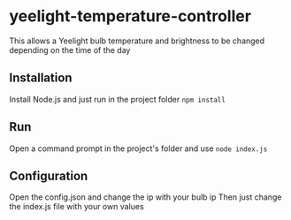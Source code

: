 # yeelight-temperature-controller
This allows a Yeelight bulb temperature and brightness to be changed depending on the time of the day

## Installation
Install Node.js and just run in the project folder
`npm install`

## Run
Open a command prompt in the project's folder and use
`node index.js`

## Configuration
Open the config.json and change the ip with your bulb ip
Then just change the index.js file with your own values
